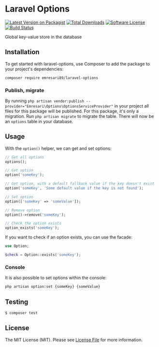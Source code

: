 # Laravel Options

[![Latest Version on Packagist](https://img.shields.io/packagist/v/emresari89/laravel-options.svg?style=flat-square)](https://packagist.org/packages/emresari89/laravel-options)
[![Total Downloads](https://img.shields.io/packagist/dt/emresari89/laravel-options.svg?style=flat-square)](https://packagist.org/packages/emresari89/laravel-options)
[![Software License](https://img.shields.io/badge/license-MIT-brightgreen.svg?style=flat-square)](LICENSE.md)
[![Build Status](https://travis-ci.org/emresari89/laravel-options.svg?branch=master)](https://travis-ci.org/emresari89/laravel-options)

Global key-value store in the database

## Installation

To get started with laravel-options, use Composer to add the package to your project's dependencies:

```bash
composer require emresari89/laravel-options
```

### Publish, migrate

By running `php artisan vendor:publish --provider="Emresari\Options\OptionsServiceProvider"` in your project all files for this package will be 
published.
For this package, it's only a migration. Run `php artisan migrate` to migrate the table. There will now be an `options` table in your database.

## Usage

With the `option()` helper, we can get and set options:

```php
// Get all options 
options();

// Get option
option('someKey');

// Get option, with a default fallback value if the key doesn't exist
option('someKey', 'Some default value if the key is not found');

// Set option
option(['someKey' => 'someValue']);

// Remove option
option()->remove('someKey');

// Check the option exists
option_exists('someKey');
```

If you want to check if an option exists, you can use the facade:

```php
use Option;

$check = Option::exists('someKey');
```

### Console

It is also possible to set options within the console:

```bash
php artisan option:set {someKey} {someValue}
```

## Testing

```bash
$ composer test
```

## License

The MIT License (MIT). Please see [License File](LICENSE.md) for more information.
